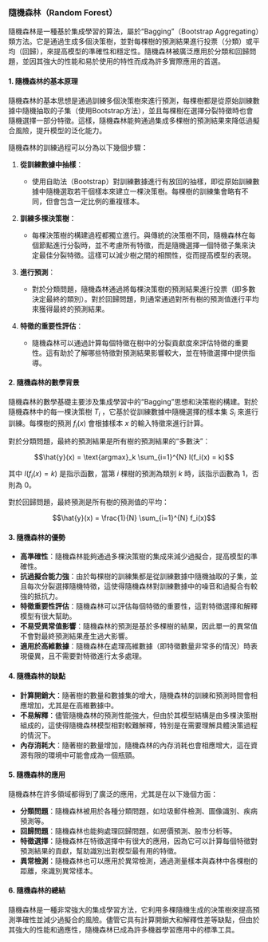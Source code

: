 ### 隨機森林（Random Forest）

隨機森林是一種基於集成學習的算法，屬於“Bagging”（Bootstrap Aggregating）類方法。它是通過生成多個決策樹，並對每棵樹的預測結果進行投票（分類）或平均（回歸），來提高模型的準確性和穩定性。隨機森林被廣泛應用於分類和回歸問題，並因其強大的性能和易於使用的特性而成為許多實際應用的首選。

#### 1. **隨機森林的基本原理**

隨機森林的基本思想是通過訓練多個決策樹來進行預測，每棵樹都是從原始訓練數據中隨機抽取的子集（使用Bootstrap方法），並且每棵樹在選擇分裂特徵時也會隨機選擇一部分特徵。這樣，隨機森林能夠通過集成多棵樹的預測結果來降低過擬合風險，提升模型的泛化能力。

隨機森林的訓練過程可以分為以下幾個步驟：

1. **從訓練數據中抽樣**：
   - 使用自助法（Bootstrap）對訓練數據進行有放回的抽樣，即從原始訓練數據中隨機選取若干個樣本來建立一棵決策樹。每棵樹的訓練集會略有不同，但會包含一定比例的重複樣本。

2. **訓練多棵決策樹**：
   - 每棵決策樹的構建過程都獨立進行。與傳統的決策樹不同，隨機森林在每個節點進行分裂時，並不考慮所有特徵，而是隨機選擇一個特徵子集來決定最佳分裂特徵。這樣可以減少樹之間的相關性，從而提高模型的表現。

3. **進行預測**：
   - 對於分類問題，隨機森林通過將每棵決策樹的預測結果進行投票（即多數決定最終的類別）。對於回歸問題，則通常通過對所有樹的預測值進行平均來獲得最終的預測結果。

4. **特徵的重要性評估**：
   - 隨機森林可以通過計算每個特徵在樹中的分裂貢獻度來評估特徵的重要性。這有助於了解哪些特徵對預測結果影響較大，並在特徵選擇中提供指導。

#### 2. **隨機森林的數學背景**

隨機森林的數學基礎主要涉及集成學習中的“Bagging”思想和決策樹的構建。對於隨機森林中的每一棵決策樹  $`T_i`$ ，它基於從訓練數據中隨機選擇的樣本集  $`S_i`$  來進行訓練。每棵樹的預測  $`f_i(x)`$  會根據樣本  $`x`$  的輸入特徵來進行計算。

對於分類問題，最終的預測結果是所有樹的預測結果的“多數決”：


```math
\hat{y}(x) = \text{argmax}_k \sum_{i=1}^{N} I(f_i(x) = k)
```


其中  $`I(f_i(x) = k)`$  是指示函數，當第  $`i`$  棵樹的預測為類別  $`k`$  時，該指示函數為 1，否則為 0。

對於回歸問題，最終預測是所有樹的預測值的平均：


```math
\hat{y}(x) = \frac{1}{N} \sum_{i=1}^{N} f_i(x)
```


#### 3. **隨機森林的優勢**

- **高準確性**：隨機森林能夠通過多棵決策樹的集成來減少過擬合，提高模型的準確性。
- **抗過擬合能力強**：由於每棵樹的訓練集都是從訓練數據中隨機抽取的子集，並且每次分裂選擇隨機特徵，這使得隨機森林對訓練數據中的噪音和過擬合有較強的抵抗力。
- **特徵重要性評估**：隨機森林可以評估每個特徵的重要性，這對特徵選擇和解釋模型有很大幫助。
- **不易受異常值影響**：隨機森林的預測是基於多棵樹的結果，因此單一的異常值不會對最終預測結果產生過大影響。
- **適用於高維數據**：隨機森林在處理高維數據（即特徵數量非常多的情況）時表現優異，且不需要對特徵進行太多處理。

#### 4. **隨機森林的缺點**

- **計算開銷大**：隨著樹的數量和數據集的增大，隨機森林的訓練和預測時間會相應增加，尤其是在高維數據中。
- **不易解釋**：儘管隨機森林的預測性能強大，但由於其模型結構是由多棵決策樹組成的，這使得隨機森林模型相對較難解釋，特別是在需要理解具體決策過程的情況下。
- **內存消耗大**：隨著樹的數量增加，隨機森林的內存消耗也會相應增大，這在資源有限的環境中可能會成為一個瓶頸。

#### 5. **隨機森林的應用**

隨機森林在許多領域都得到了廣泛的應用，尤其是在以下幾個方面：

- **分類問題**：隨機森林被用於各種分類問題，如垃圾郵件檢測、圖像識別、疾病預測等。
- **回歸問題**：隨機森林也能夠處理回歸問題，如房價預測、股市分析等。
- **特徵選擇**：隨機森林在特徵選擇中有很大的應用，因為它可以計算每個特徵對預測結果的貢獻，幫助識別出對模型最有用的特徵。
- **異常檢測**：隨機森林也可以應用於異常檢測，通過測量樣本與森林中各棵樹的距離，來識別異常樣本。

#### 6. **隨機森林的總結**

隨機森林是一種非常強大的集成學習方法，它利用多棵隨機生成的決策樹來提高預測準確性並減少過擬合的風險。儘管它具有計算開銷大和解釋性差等缺點，但由於其強大的性能和適應性，隨機森林已成為許多機器學習應用中的標準工具。